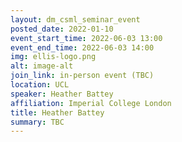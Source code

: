 ```yaml
---
layout: dm_csml_seminar_event
posted_date: 2022-01-10
event_start_time: 2022-06-03 13:00
event_end_time: 2022-06-03 14:00
img: ellis-logo.png
alt: image-alt
join_link: in-person event (TBC)
location: UCL
speaker: Heather Battey
affiliation: Imperial College London
title: Heather Battey
summary: TBC
---
```

